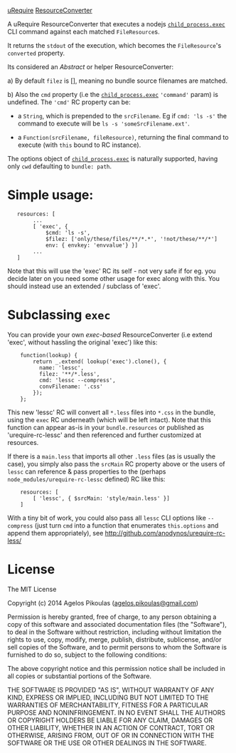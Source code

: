 [uRequire](http://urequire.org) [ResourceConverter](http://urequire.org/resourceconverters.coffee)

A uRequire ResourceConverter that executes a nodejs [`child_process.exec`](http://nodejs.org/api/child_process.html#child_process_child_process_exec_command_options_callback) CLI command against each matched `FileResource`s.

It returns the `stdout` of the execution, which becomes the `FileResource`'s `converted` property.

Its considered an *Abstract* or helper ResourceConverter:

a) By default `filez` is [], meaning no bundle source filenames are matched.

b) Also the `cmd` property (i.e the [`child_process.exec`](http://nodejs.org/api/child_process.html#child_process_child_process_exec_command_options_callback) `'command'` param) is undefined. The `'cmd'` RC property can be:

  * a `String`, which is prepended to the `srcFilename`. Eg if `cmd: 'ls -s'` the command to execute will be `ls -s 'someSrcFilename.ext'`.

  * a `Function(srcFilename, fileResource)`, returning the final command to execute (with `this` bound to RC instance).

The options object of [`child_process.exec`](http://nodejs.org/api/child_process.html#child_process_child_process_exec_command_options_callback) is naturally supported, having only `cwd` defaulting to `bundle: path`.

# Simple usage:

```
   resources: [
        ...
        [ 'exec', {
            $cmd: 'ls -s',
            $filez: ['only/these/files/**/*.*', '!not/these/**/*']
            env: { envkey: 'envvalue'} }]
        ...
   ]
```

Note that this will use the 'exec' RC its self - not very safe if for eg. you decide later on you need some other usage for exec along with this.
 You should instead use an extended / subclass of 'exec'.

# Subclassing `exec`

You can provide your own *exec-based* ResourceConverter (i.e extend 'exec', without hassling the original 'exec') like this:

```
    function(lookup) {
        return _.extend( lookup('exec').clone(), {
          name: 'lessc',
          filez: '**/*.less',
          cmd: 'lessc --compress',
          convFilename: '.css'
        });
    };
```

This new 'lessc' RC will convert all `*.less` files into `*.css` in the bundle, using the `exec` RC underneath (which will be left intact).
Note that this function can appear as-is in your `bundle.resources` or published as 'urequire-rc-lessc' and then referenced and further customized at resources.

If there is a `main.less` that imports all other `.less` files (as is usually the case), you simply also pass the `srcMain` RC property above or the users of `lessc` can reference & pass properties to the (perhaps `node_modules/urequire-rc-lessc` defined) RC like this:

```
    resources: [
        [ 'lessc', { $srcMain: 'style/main.less' }]
    ]
```

With a tiny bit of work, you could also pass all `lessc` CLI options like `--compress` (just turn `cmd` into a function that enumerates `this.options` and append them appropriately), see http://github.com/anodynos/urequire-rc-less/

# License

The MIT License

Copyright (c) 2014 Agelos Pikoulas (agelos.pikoulas@gmail.com)

Permission is hereby granted, free of charge, to any person
obtaining a copy of this software and associated documentation
files (the "Software"), to deal in the Software without
restriction, including without limitation the rights to use,
copy, modify, merge, publish, distribute, sublicense, and/or sell
copies of the Software, and to permit persons to whom the
Software is furnished to do so, subject to the following
conditions:

The above copyright notice and this permission notice shall be
included in all copies or substantial portions of the Software.

THE SOFTWARE IS PROVIDED "AS IS", WITHOUT WARRANTY OF ANY KIND,
EXPRESS OR IMPLIED, INCLUDING BUT NOT LIMITED TO THE WARRANTIES
OF MERCHANTABILITY, FITNESS FOR A PARTICULAR PURPOSE AND
NONINFRINGEMENT. IN NO EVENT SHALL THE AUTHORS OR COPYRIGHT
HOLDERS BE LIABLE FOR ANY CLAIM, DAMAGES OR OTHER LIABILITY,
WHETHER IN AN ACTION OF CONTRACT, TORT OR OTHERWISE, ARISING
FROM, OUT OF OR IN CONNECTION WITH THE SOFTWARE OR THE USE OR
OTHER DEALINGS IN THE SOFTWARE.
